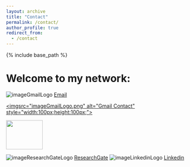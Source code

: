 ```yaml
---
layout: archive
title: "Contact"
permalink: /contact/
author_profile: true
redirect_from:
  - /contact
---
```


{% include base_path %}


Welcome to my network:
======

 ![imageGmailLogo](https://github.com/tahaelhajji/tahaelhajji.github.io/assets/38730694/37ca1611-faec-4a0e-a97f-adb993a6a8b1) <a href="mailto:taha.elhajji@gmail.com">Email</a> 

<a href="mailto:taha.elhajji@gmail.com"><imgsrc="imageGmailLogo.png" alt="Gmail Contact" style="width:100px;height:100px;"></a> 

<a href="mailto:taha.elhajji@gmail.com">
 <img src="https://github.com/tahaelhajji/tahaelhajji.github.io/assets/38730694/37ca1611-faec-4a0e-a97f-adb993a6a8b1" style="width:100px;height:80px;"/>
</a>

 
 ![imageResearchGateLogo](https://github.com/tahaelhajji/tahaelhajji.github.io/assets/38730694/ca33c5b7-787e-4f5e-a913-b398e95f4645) [ResearchGate](https://www.researchgate.net/profile/Taha-El-Hajji) 
 ![imageLinkedinLogo](https://github.com/tahaelhajji/tahaelhajji.github.io/assets/38730694/db2e4132-5937-43bd-bec7-35e5dddcf4cc) [Linkedin](https://www.linkedin.com/in/taha-el-hajji-research-electric-machines/)



